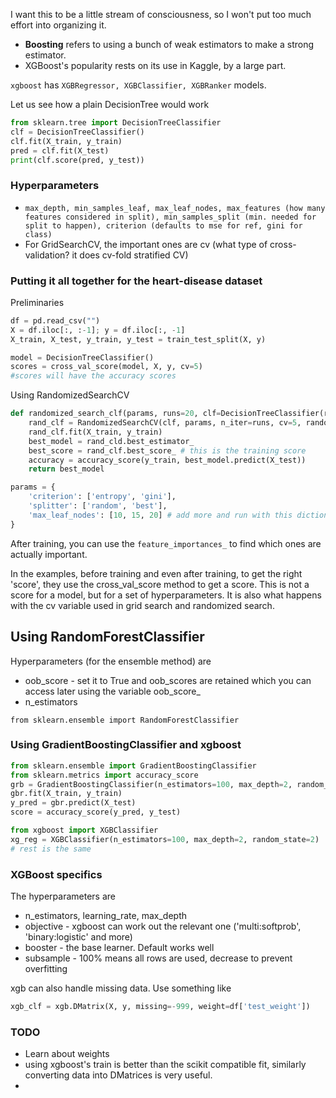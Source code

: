 I want this to be a little stream of consciousness, so I won't put too much effort into organizing it. 

* **Boosting** refers to using a bunch of weak estimators to make a strong estimator.
* XGBoost's popularity rests on its use in Kaggle, by a large part.

`xgboost` has `XGBRegressor, XGBClassifier, XGBRanker` models.

Let us see how a plain DecisionTree would work

```python
from sklearn.tree import DecisionTreeClassifier
clf = DecisionTreeClassifier()
clf.fit(X_train, y_train)
pred = clf.fit(X_test)
print(clf.score(pred, y_test))
```

### Hyperparameters

* `max_depth, min_samples_leaf, max_leaf_nodes, max_features (how many features considered in split), min_samples_split (min. needed for split to happen), criterion (defaults to mse for ref, gini for class)`
* For GridSearchCV, the important ones are cv (what type of cross-validation? it does cv-fold stratified CV)

### Putting it all together for the heart-disease dataset

Preliminaries

```python
df = pd.read_csv("")
X = df.iloc[:, :-1]; y = df.iloc[:, -1]
X_train, X_test, y_train, y_test = train_test_split(X, y)
```



```python
model = DecisionTreeClassifier()
scores = cross_val_score(model, X, y, cv=5)
#scores will have the accuracy scores
```

Using RandomizedSearchCV

```python
def randomized_search_clf(params, runs=20, clf=DecisionTreeClassifier(random_state=42)):
    rand_clf = RandomizedSearchCV(clf, params, n_iter=runs, cv=5, random_state=42)
    rand_clf.fit(X_train, y_train)
    best_model = rand_cld.best_estimator_
    best_score = rand_clf.best_score_ # this is the training score
    accuracy = accuracy_score(y_train, best_model.predict(X_test))
    return best_model

params = {
    'criterion': ['entropy', 'gini'],
    'splitter': ['random', 'best'],
    'max_leaf_nodes': [10, 15, 20] # add more and run with this dictionary
}
```

After training, you can use the `feature_importances_` to find which ones are actually important.

In the examples, before training and even after training, to get the right 'score', they use the cross_val_score method to get a score. This is not a score for a model, but for a set of hyperparameters. It is also what happens with the cv variable used in grid search and randomized search.

## Using RandomForestClassifier

Hyperparameters (for the ensemble method) are

* oob_score - set it to True and oob_scores are retained which you can access later using the variable oob_score_
* n_estimators

`from sklearn.ensemble import RandomForestClassifier`

### Using GradientBoostingClassifier and xgboost

```python
from sklearn.ensemble import GradientBoostingClassifier
from sklearn.metrics import accuracy_score
grb = GradientBoostingClassifier(n_estimators=100, max_depth=2, random_state=2)
gbr.fit(X_train, y_train)
y_pred = gbr.predict(X_test)
score = accuracy_score(y_pred, y_test)
```

```python
from xgboost import XGBClassifier
xg_reg = XGBClassifier(n_estimators=100, max_depth=2, random_state=2)
# rest is the same
```

### XGBoost specifics

The hyperparameters are

* n_estimators, learning_rate, max_depth
* objective - xgboost can work out the relevant one ('multi:softprob', 'binary:logistic' and more)
* booster - the base learner. Default works well
* subsample - 100% means all rows are used, decrease to prevent overfitting



xgb can also handle missing data. Use something like

```python
xgb_clf = xgb.DMatrix(X, y, missing=-999, weight=df['test_weight'])
```

### TODO

* Learn about weights
* using xgboost's train is better than the scikit compatible fit, similarly converting data into DMatrices is very useful.
* 